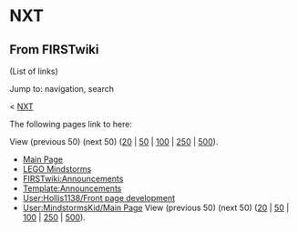 # NXT

## From FIRSTwiki

(List of links)

Jump to: navigation, search

< [NXT](/index.php?title=NXT&redirect=no "NXT")

The following pages link to here:

View (previous 50) (next 50) ([20](/index.php?title=Special:Whatlinkshere/NXT&limit=20&from=0 "Special:Whatlinkshere/NXT") | [50](/index.php?title=Special:Whatlinkshere/NXT&limit=50&from=0 "Special:Whatlinkshere/NXT") | [100](/index.php?title=Special:Whatlinkshere/NXT&limit=100&from=0 "Special:Whatlinkshere/NXT") | [250](/index.php?title=Special:Whatlinkshere/NXT&limit=250&from=0 "Special:Whatlinkshere/NXT") | [500](/index.php?title=Special:Whatlinkshere/NXT&limit=500&from=0 "Special:Whatlinkshere/NXT")).

- [Main Page](Main_Page "Main Page")
- [LEGO Mindstorms](LEGO_Mindstorms "LEGO Mindstorms")
- [FIRSTwiki:Announcements](FIRSTwiki:Announcements "FIRSTwiki:Announcements")
- [Template:Announcements](Template:Announcements "Template:Announcements")
- [User:Hollis1138/Front page development](User:Hollis1138/Front_page_development "User:Hollis1138/Front page development")
- [User:MindstormsKid/Main Page](User:MindstormsKid/Main_Page "User:MindstormsKid/Main Page") View (previous 50) (next 50) ([20](/index.php?title=Special:Whatlinkshere/NXT&limit=20&from=0 "Special:Whatlinkshere/NXT") | [50](/index.php?title=Special:Whatlinkshere/NXT&limit=50&from=0 "Special:Whatlinkshere/NXT") | [100](/index.php?title=Special:Whatlinkshere/NXT&limit=100&from=0 "Special:Whatlinkshere/NXT") | [250](/index.php?title=Special:Whatlinkshere/NXT&limit=250&from=0 "Special:Whatlinkshere/NXT") | [500](/index.php?title=Special:Whatlinkshere/NXT&limit=500&from=0 "Special:Whatlinkshere/NXT")).
